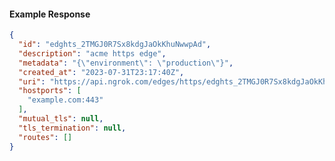 <!-- Code generated for API Clients. DO NOT EDIT. -->
#### Example Response
```json
{
  "id": "edghts_2TMGJ0R7Sx8kdgJaOkKhuNwwpAd",
  "description": "acme https edge",
  "metadata": "{\"environment\": \"production\"}",
  "created_at": "2023-07-31T23:17:40Z",
  "uri": "https://api.ngrok.com/edges/https/edghts_2TMGJ0R7Sx8kdgJaOkKhuNwwpAd",
  "hostports": [
    "example.com:443"
  ],
  "mutual_tls": null,
  "tls_termination": null,
  "routes": []
}